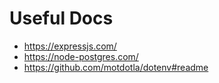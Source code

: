 # Useful Docs

- https://expressjs.com/
- https://node-postgres.com/
- https://github.com/motdotla/dotenv#readme
